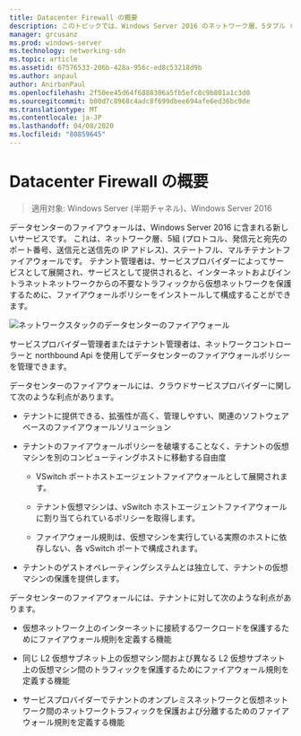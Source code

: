 ```yaml
---
title: Datacenter Firewall の概要
description: このトピックでは、Windows Server 2016 のネットワーク層、5タプル (プロトコル、発信元と宛先の IP アドレス、送信元と送信先の IP アドレス)、ステートフル、マルチテナントファイアウォールのデータセンターのファイアウォールについて説明します。
manager: grcusanz
ms.prod: windows-server
ms.technology: networking-sdn
ms.topic: article
ms.assetid: 67576533-206b-428a-956c-ed8c53218d9b
ms.author: anpaul
author: AnirbanPaul
ms.openlocfilehash: 2f50ee45d64f6888306a5fb5efc8c9b801a1c3d0
ms.sourcegitcommit: b00d7c8968c4adc8f699dbee694afe6ed36bc9de
ms.translationtype: MT
ms.contentlocale: ja-JP
ms.lasthandoff: 04/08/2020
ms.locfileid: "80859645"
---
```

# <a name="datacenter-firewall-overview"></a>Datacenter Firewall の概要

>適用対象: Windows Server (半期チャネル)、Windows Server 2016

データセンターのファイアウォールは、Windows Server 2016 に含まれる新しいサービスです。 これは、ネットワーク層、5組 (プロトコル、発信元と宛先のポート番号、送信元と送信先の IP アドレス)、ステートフル、マルチテナントファイアウォールです。 テナント管理者は、サービスプロバイダーによってサービスとして展開され、サービスとして提供されると、インターネットおよびイントラネットネットワークからの不要なトラフィックから仮想ネットワークを保護するために、ファイアウォールポリシーをインストールして構成することができます。  
  
![ネットワークスタックのデータセンターのファイアウォール](../../../media/Datacenter-Firewall-Overview/MultitenantFirewallOverview2.png)  
  
サービスプロバイダー管理者またはテナント管理者は、ネットワークコントローラーと northbound Api を使用してデータセンターのファイアウォールポリシーを管理できます。  
  
データセンターのファイアウォールには、クラウドサービスプロバイダーに関して次のような利点があります。  
  
-   テナントに提供できる、拡張性が高く、管理しやすい、関連のソフトウェアベースのファイアウォールソリューション  
  
-   テナントのファイアウォールポリシーを破壊することなく、テナントの仮想マシンを別のコンピューティングホストに移動する自由度  
  
    -   VSwitch ポートホストエージェントファイアウォールとして展開されます。  
  
    -   テナント仮想マシンは、vSwitch ホストエージェントファイアウォールに割り当てられているポリシーを取得します。  
  
    -   ファイアウォール規則は、仮想マシンを実行している実際のホストに依存しない、各 vSwitch ポートで構成されます。  
  
-   テナントのゲストオペレーティングシステムとは独立して、テナントの仮想マシンの保護を提供します。  
  
データセンターのファイアウォールには、テナントに対して次のような利点があります。  
  
-   仮想ネットワーク上のインターネットに接続するワークロードを保護するためにファイアウォール規則を定義する機能  
  
-   同じ L2 仮想サブネット上の仮想マシン間および異なる L2 仮想サブネット上の仮想マシン間のトラフィックを保護するためにファイアウォール規則を定義する機能  
  
-   サービスプロバイダーでテナントのオンプレミスネットワークと仮想ネットワーク間のネットワークトラフィックを保護および分離するためのファイアウォール規則を定義する機能  
  


